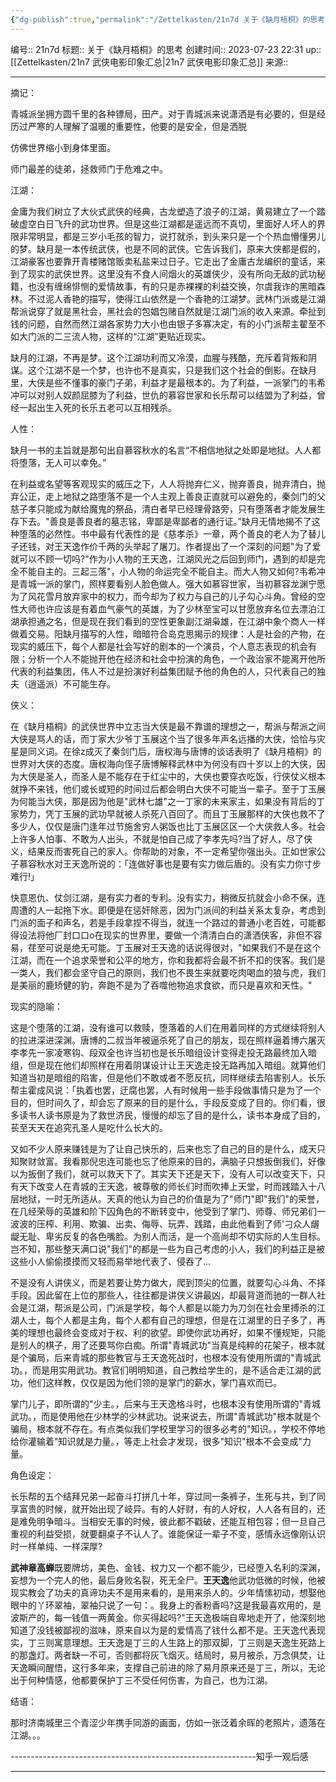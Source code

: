 ```yaml
---
{"dg-publish":true,"permalink":"/Zettelkasten/21n7d 关于《缺月梧桐》的思考/","dgPassFrontmatter":true}
---
```


编号:: 21n7d
标题:: 关于《缺月梧桐》的思考
创建时间:: 2023-07-23 22:31
up:: [[Zettelkasten/21n7 武侠电影印象汇总\|21n7 武侠电影印象汇总]]
来源:: 

---


摘记：

青城派坐拥方圆千里的各种镖局，田产。对于青城派来说潇洒是有必要的，但是经历过严寒的人理解了温暖的重要性，他要的是安全，但是洒脱

仿佛世界缩小到身体里面。

师门最差的徒弟，拯救师门于危难之中。


江湖：

金庸为我们树立了大伙式武侠的经典，古龙塑造了浪子的江湖，黄易建立了一个踏破虚空白日飞升的武功世界。但是这些江湖都是遥远而不真切，里面好人坏人的界限非常明显，都是三岁小毛孩的智力，说打就杀，到头来只是一个个热血懵懂男儿的梦。缺月是一本传统武侠，也是不同的武侠。它告诉我们，原来大侠都是假的，江湖豪客也要靠开青楼赌馆贩卖私盐来过日子。它走出了金庸古龙编织的童话，来到了现实的武侠世界。这里没有不食人间烟火的英雄侠少，没有所向无敌的武功秘籍，也没有缠绵悱恻的爱情故事，有的只是赤裸裸的利益交换，尔虞我诈的黑暗森林。不过泥人香艳的描写，使得江山依然是一个香艳的江湖梦。武林门派或是江湖帮派说穿了就是黑社会，黑社会的包娼包赌自然就是江湖门派的收入来源。牵扯到钱的问题，自然而然江湖各家势力大小也由银子多寡决定，有的小门派帮主翟至不如大门派的二三流人物，这样的“江湖”更贴近现实。

缺月的江湖，不再是梦。这个江湖功利而又冷漠，血腥与残酷，充斥着背叛和阴谋。这个江湖不是一个梦，也许也不是真实，只是我们这个社会的倒影。在缺月里，大侠是些不懂事的豪门子弟，利益才是最根本的。为了利益，一派掌门的韦希冲可以对别人奴颜屈膝为了利益，世仇的慕容世家和长乐帮可以结盟为了利益，曾经一起出生入死的长乐五老可以互相残杀。

人性：

缺月一书的主旨就是那句出自慕容秋水的名言“不相信地狱之处即是地狱。人人都将堕落，无人可以幸免。”

在利益或名望等客观现实的威压之下，人人将抛弃仁义，抛弃善良，抛弃清白，抛弃公正，走上地狱之路堕落不是一个人主观上善良正直就可以避免的，秦剑门的父慈子孝只能成为献给魔鬼的祭品，清白者早已经理骨路旁，只有堕落者才能发展生存下去。"善良是善良者的墓志铭，卑鄙是卑鄙者的通行证。”缺月无情地揭不了这种堕落的必然性。书中最有代表性的是《慈孝杀》一章，两个善良的老人为了替儿子还钱，对王天逸作价千两的头举起了屠刀。作者提出了一个深刻的问题"为了爱就可以不顾一切吗?"作为小人物的王天逸，江湖风光之后回到师门，遇到的却是完全不能自主的。三起三落"，小人物的命运完全不能自主。而大人物又如何?韦希冲是青城一派的掌门，照样要看别人脸色做人。强大如慕容世家，当初慕容龙渊宁愿为了风花雪月放弃家中的权力，而今却为了权力与自己的儿子勾心斗角。曾经的空性大师也许应该是有着血气豪气的英雄，为了少林至宝可以甘愿放弃名位去漂泊江湖承担通之名，但是现在我们看到的空性更象副江湖枭雄，在江湖中象个商人一样做着交易。阳缺月描写的人性，暗暗符合岛克思揭示的规律：人是社会的产物，在现实的威压下，每个人都是社会写好的剧本的一个演员，个人意志表现的机会有限；分析一个人不能抛开他在经济和社会中扮演的角色，一个政治家不能离开他所代表的利益集团，伟人不过是扮演好利益集团赋予他的角色的人，只代表自己的独夫（逍遥派）不可能生存。

侠义：

在《缺月梧桐》的武侠世界中立志当大侠是最不靠谱的理想之一，帮派与帮派之间大侠是骂人的话，而丁家大少爷丁玉展这个当了很多年声名远播的大侠，恰恰与灾星是同义词。在徐z成灭了秦剑门后，唐权海与唐博的谈话表明了《缺月梧桐》的世界对大侠的态度。唐权海向侄子唐博解释武林中为何没有四十岁以上的大侠，因为大侠是圣人，而圣人是不能存在于红尘中的，大侠也要穿衣吃饭，行侠仗义根本就挣不来钱，他们或长或短的时间过后都会明白大侠不可能当一辈子。至于丁玉展为何能当大侠，那是因为他是"武林七雄"之一丁家的未来家主，如果没有背后的丁家势力，凭丁玉展的武功早就被人杀死八百回了。而且丁玉展那样的大侠也救不了多少人，仅仅是唐门逢年过节施舍穷人粥饭也比丁玉展区区一个大侠救人多。社会上许多人怕事、不敢为人出头，不就是怕自己成了李孝先吗?当了好人，尽了侠义，结果反而害死自己的家人。你帮助的对象，不一定希望你强出头。正如世家公子慕容秋水对王天逸所说的：「连做好事也是要有实力做后盾的。没有实力你寸步难行!」

快意恩仇、仗剑江湖，是有实力者的专利。没有实力，稍微反抗就会小命不保，连周遭的人一起拖下水。即便是在惩奸除恶，因为门派间的利益关系太复杂，考虑到门派的面子和声名，若是手段拿捏不得当，就连一个路过的普通小老百姓，可能都得设法将他厂封口口o在现实的世界里，要做一个清清白白的潇洒侠客，非但不容易，荏至可说是绝无可能。丁玉展对王天逸的话说得很对，"如果我们不是在这个江湖，而在一个追求荣誉和公平的地方，你和我都将会最不折不扣的侠客。我们是一类人，我们都会坚守自己的原则，我们也不畏生来就要吃肉喝血的狼与虎，我们是美丽的鹿矫健的豹，奔跑不是为了吞噬他物追求食欲，而只是喜欢和天性。"

现实的隐喻：

这是个堕落的江湖，没有谁可以救赎，堕落着的人们在用着同样的方式继续将别人的拉进深进深渊。唐博的二叔当年被逼杀死了自己的朋友，现在照样逼着博六屠灭李孝先一家凌寒钩、段双全也许当初也是长乐暗组设计变得走投无路最终加入暗组，但是现在他们却照样在用着阴谋设计让王天逸走投无路再加入暗组。就算他们知道当初是暗组的陷害，但是他们不敢或者不愿反抗，同样继续去陷害别人。长乐帮主霍成风说：「执着也罢，迂腐也罢，人有时候用一些手段做事情只是为了一个目的，但时间久了，却会忘了原来的目的是什么，手段反变成了目的。你们看，很多读书人读书原是为了救世济民，慢慢的却忘了目的是什么，读书本身成了目的，苌至天天在追究孔圣人是吃什么长大的。

又如不少人原来赚钱是为了让自己快乐的，后来也忘了自己的目的是什么，成天只知聚财敛富。我看那倪忠连可能也忘了他原来的目的，满脑子只想扳倒我们，好像以为扳倒了我们，就可以救天下了。其实天下还是天下，没有人可以改变天下，只有天下改变人在青城的王天逸，被尊敬的师长们时而吹捧上天堂，时而践踏入十八层地狱，一时无所适从。天真的他认为自己的价值是为了"师门"即"我们"的荣誉，在几经荣辱的英雄和阶下囚角色的不断转变中，他受到了掌门、师尊、师兄弟们一波波的压榨、利用、欺骗、出卖、侮辱、玩弄、践踏，由此他看到了师'刁众人龌龊无耻、卑劣反复的各色嘴脸。为别人而活，是一个高尚却不切实际的人生目标。岂不知，那些整天满口说"我们"的都是一些为自己考虑的小人，我们的利益正是被这些小人偷偷摸摸而又轻而易举地代表了、侵吞了...

不是没有人讲侠义，而是若要让势力做大，爬到顶尖的位置，就要勾心斗角、不择手段。因此留在上位的那些人，往往都是讲侠义讲最凶，却最背道而驰的一群人社会是江湖，帮派是公司，门派是学校，每个人都是以能力为刀剑在社会里搏杀的江湖人士，每个人都是主角，每个人都有自己的理想，但是在江湖里的日子多了，再美的理想也最终会变成对于权、利的欲望。即使你武功再好，如果不懂规矩，只能是别人的棋子，用了还要骂你白痴。所谓"青城武功"当真是纯粹的花架子，根本就是个骗局，后来青城的那些教官与王天逸死战时，也根本没有使用所谓的"青城武功。，而是用实用武功。教官们明明知道，自己教给学生的，是不适合走江湖的武功，他们这样教，仅仅是因为他们领的是掌门的薪水，掌门喜欢而已。

掌门儿子，即所谓的"少主。，后来与王天逸格斗时，也根本没有使用所谓的"青城武功。，而是使用他在少林学的少林武功。说来说去，所谓"青城武功"根本就是个骗局，根本就不存在。有点类似我们学校里学习的很多必考的"知识。，学校不停地给你灌输着"知识就是力量。，等走上社会才发现，很多"知识"根本不会变成"力量。

角色设定：

长乐帮的五个结拜兄弟一起奋斗打拼几十年，穿过同一条裤子，生死与共，到了同享富贵的时候，就开始出现了岐异。有的人好财，有的人好权，人人各有目的，还是难免明争暗斗。当相安无事的时候，彼此都不戳破，还能互相包容；但一旦自己重视的利益受损，就要翻桌子不认人了。谁能保证一辈子不变，感情永远像刚认识时一样单纯、一样深厚?

**武神章高蝉**既要牌坊，美色、金钱、权力又一个都不能少，已经堕入名利的深渊，妄想为一个完人的他，最后身败名裂，死无全尸。**王天逸**他武功低微的时候，他被现实教会了功夫的真谛功夫不是用来看的，是用来杀人的。少年情愫初动，想娶他眼中的丫环翠袖，翠袖只说了一句：。我身上的香粉香吗?这是我最喜欢用的，是波斯产的，每一钱值一两黄金。你买得起吗?"王天逸极端自卑地走开了，他深刻地知道了没钱被鄙视的滋味，原来自以为是的爱情高了钱什么都不是。王天逸代表现实，丁三则寓意理想。王天逸是丁三的人生路上的那双脚，丁三则是天逸生死路上的那盏灯。两者缺一不可，否则都将灰飞烟灭。结局时，易月被杀，万念俱焚，让天逸瞬间醒悟，这行多年来，支撑自己前进的除了易月原来还是丁三，所以，无论出于何种情感，他都要保护丁三不受任何伤害，为自己，也为江湖。

结语：

那时济南城里三个青涩少年携手同游的画面，仿如一张泛着余晖的老照片，遗落在江湖。。。

-------------------------------------------------------------知乎一观后感

---